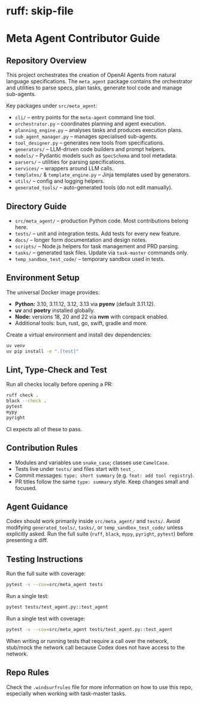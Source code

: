 # ruff: skip-file
# Meta Agent Contributor Guide

## Repository Overview
This project orchestrates the creation of OpenAI Agents from natural language specifications. The
`meta_agent` package contains the orchestrator and utilities to parse specs, plan tasks, generate tool
code and manage sub-agents.

Key packages under `src/meta_agent`:
- `cli/` – entry points for the `meta-agent` command line tool.
- `orchestrator.py` – coordinates planning and agent execution.
- `planning_engine.py` – analyses tasks and produces execution plans.
- `sub_agent_manager.py` – manages specialised sub-agents.
- `tool_designer.py` – generates new tools from specifications.
- `generators/` – LLM-driven code builders and prompt helpers.
- `models/` – Pydantic models such as `SpecSchema` and tool metadata.
- `parsers/` – utilities for parsing specifications.
- `services/` – wrappers around LLM calls.
- `templates/` & `template_engine.py` – Jinja templates used by generators.
- `utils/` – config and logging helpers.
- `generated_tools/` – auto-generated tools (do not edit manually).

## Directory Guide
- `src/meta_agent/` – production Python code. Most contributions belong here.
- `tests/` – unit and integration tests. Add tests for every new feature.
- `docs/` – longer form documentation and design notes.
- `scripts/` – Node.js helpers for task management and PRD parsing.
- `tasks/` – generated task files. Update via `task-master` commands only.
- `temp_sandbox_test_code/` – temporary sandbox used in tests.

## Environment Setup
The universal Docker image provides:
- **Python:** 3.10, 3.11.12, 3.12, 3.13 via **pyenv** (default 3.11.12).
- **uv** and **poetry** installed globally.
- **Node:** versions 18, 20 and 22 via **nvm** with corepack enabled.
- Additional tools: bun, rust, go, swift, gradle and more.

Create a virtual environment and install dev dependencies:
```bash
uv venv
uv pip install -e ".[test]"
```

## Lint, Type-Check and Test
Run all checks locally before opening a PR:
```bash
ruff check .
black --check .
pytest
mypy
pyright
```
CI expects all of these to pass.

## Contribution Rules
- Modules and variables use `snake_case`; classes use `CamelCase`.
- Tests live under `tests/` and files start with `test_`.
- Commit messages: `type: short summary` (e.g. `feat: add tool registry`).
- PR titles follow the same `type: summary` style. Keep changes small and focused.

## Agent Guidance
Codex should work primarily inside `src/meta_agent/` and `tests/`.
Avoid modifying `generated_tools/`, `tasks/`, or `temp_sandbox_test_code/` unless explicitly asked.
Run the full suite (`ruff`, `black`, `mypy`, `pyright`, `pytest`) before presenting a diff.

## Testing Instructions
Run the full suite with coverage:
```bash
pytest -v --cov=src/meta_agent tests
```
Run a single test:
```bash
pytest tests/test_agent.py::test_agent
```
Run a single test with coverage:
```bash
pytest -v --cov=src/meta_agent tests/test_agent.py::test_agent
```
When writing or running tests that require a call over the network, stub/mock the network call because
Codex does not have access to the network.

## Repo Rules
Check the `.windsurfrules` file for more information on how to use this repo, especially when working
with task-master tasks.